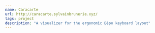 ```yaml
---
name: Caracarte
url: http://caracarte.sylvainbrunerie.xyz/
tags: project
description: "A visualizer for the ergonomic Bépo keyboard layout"
---
```

